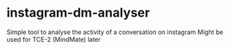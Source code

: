 # instagram-dm-analyser

Simple tool to analyse the activity of a conversation on instagram  Might be used for TCE-2 (MindMate) later  
